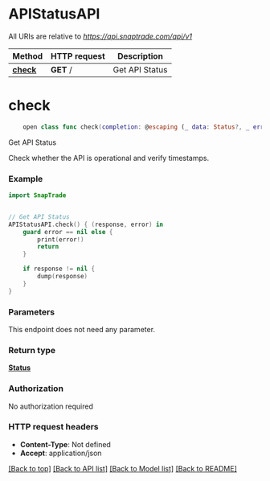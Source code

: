# APIStatusAPI

All URIs are relative to *https://api.snaptrade.com/api/v1*

Method | HTTP request | Description
------------- | ------------- | -------------
[**check**](APIStatusAPI.md#check) | **GET** / | Get API Status


# **check**
```swift
    open class func check(completion: @escaping (_ data: Status?, _ error: Error?) -> Void)
```

Get API Status

Check whether the API is operational and verify timestamps.

### Example
```swift
import SnapTrade


// Get API Status
APIStatusAPI.check() { (response, error) in
    guard error == nil else {
        print(error!)
        return
    }

    if response != nil {
        dump(response)
    }
}
```

### Parameters
This endpoint does not need any parameter.

### Return type

[**Status**](Status.md)

### Authorization

No authorization required

### HTTP request headers

 - **Content-Type**: Not defined
 - **Accept**: application/json

[[Back to top]](#) [[Back to API list]](../README.md#api-endpoints) [[Back to Model list]](../README.md#models) [[Back to README]](../README.md)

